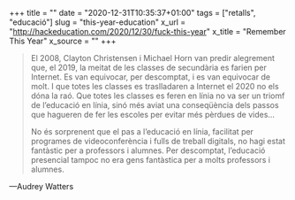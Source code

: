 +++
title = ""
date = "2020-12-31T10:35:37+01:00"
tags = ["retalls", "educació"]
slug = "this-year-education"
x_url = "http://hackeducation.com/2020/12/30/fuck-this-year"
x_title = "Remember This Year"
x_source = ""
+++


> El 2008, Clayton Christensen i Michael Horn van predir alegrement que, el 2019, la meitat de les classes de secundària es farien per Internet. Es van equivocar, per descomptat, i es van equivocar de molt. I que totes les classes es traslladaren a Internet el 2020 no els dóna la raó. Que totes les classes es feren en línia no va ser un triomf de l’educació en línia, sinó més aviat una conseqüència dels passos que hagueren de fer les escoles per evitar més pèrdues de vides…
>
> No és sorprenent que el pas a l’educació en línia, facilitat per programes de videoconferència i fulls de treball digitals, no hagi estat fantàstic per a professors i alumnes. Per descomptat, l’educació presencial tampoc no era gens fantàstica per a molts professors i alumnes.

—Audrey Watters
